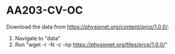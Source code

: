 # AA203-CV-OC

Download the data from https://physionet.org/content/prcp/1.0.0/:
1) Navigate to "data"
2) Run "wget -r -N -c -np https://physionet.org/files/prcp/1.0.0/"
